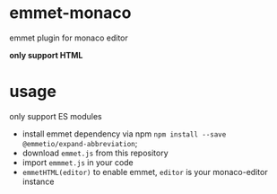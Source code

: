 # emmet-monaco
emmet plugin for monaco editor

**only support HTML**

# usage
only support ES modules

- install emmet dependency via npm `npm install --save @emmetio/expand-abbreviation`;
- download `emmet.js` from this repository
- import `emmmet.js` in your code
- `emmetHTML(editor)` to enable emmet, `editor` is your monaco-editor instance
